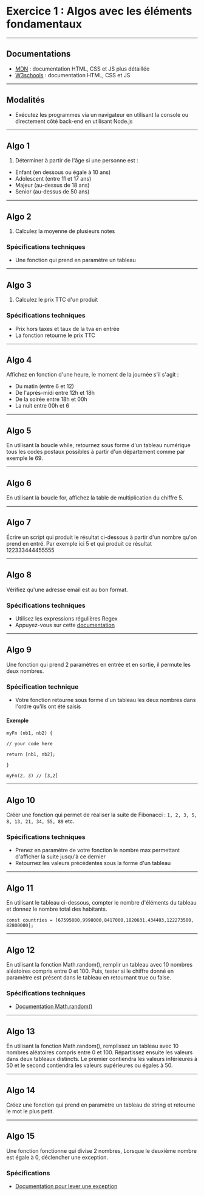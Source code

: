 # Exercice 1 : Algos avec les éléments fondamentaux

---

## Documentations

- [MDN](https://developer.mozilla.org/fr/) : documentation HTML, CSS et JS plus détaillée
- [W3schools](https://www.w3schools.com/) : documentation HTML, CSS et JS

---

## Modalités

- Exécutez les programmes via un navigateur en utilisant la console ou directement côté back-end en utilisant Node.js

---

## Algo 1

1. Déterminer à partir de l'âge si une personne est :
- Enfant (en dessous ou égale à 10 ans)
- Adolescent (entre 11 et 17 ans)
- Majeur (au-dessus de 18 ans)
- Senior (au-dessus de 50 ans)

---

## Algo 2

1. Calculez la moyenne de plusieurs notes

### Spécifications techniques

- Une fonction qui prend en paramètre un tableau

---

## Algo 3

1. Calculez le prix TTC d'un produit

### Spécifications techniques

- Prix hors taxes et taux de la tva en entrée
- La fonction retourne le prix TTC

---

## Algo 4

Affichez en fonction d'une heure, le moment de la journée s'il s'agit :
- Du matin (entre 6 et 12)
- De l'après-midi entre 12h et 18h
- De la soirée entre 18h et 00h
- La nuit entre 00h et 6

---

## Algo 5

En utilisant la boucle while, retournez sous forme d'un tableau numérique tous les codes postaux possibles à partir d'un département comme par exemple le 69.

---

## Algo 6

En utilisant la boucle for, affichez la table de multiplication du chiffre 5.

---

## Algo 7

Écrire un script qui produit le résultat ci-dessous à partir d'un nombre qu'on prend en entré. Par exemple ici 5 et qui produit ce résultat 122333444455555

---

## Algo 8

Vérifiez qu'une adresse email est au bon format.

### Spécifications techniques

- Utilisez les expressions régulières Regex
- Appuyez-vous sur cette [documentation](https://fireship.io/lessons/regex-cheat-sheet-js/)

---

## Algo 9

Une fonction qui prend 2 paramètres en entrée et en sortie, il permute les deux nombres.

### Spécification technique

- Votre fonction retourne sous forme d'un tableau les deux nombres dans l'ordre qu'ils ont été saisis

#### Exemple

`myFn (nb1, nb2) {`

`// your code here`

`return [nb1, nb2];`

`}`

`myFn(2, 3) // [3,2]`

---

## Algo 10

Créer une fonction qui permet de réaliser la suite de Fibonacci : `1, 2, 3, 5, 8, 13, 21, 34, 55, 89` etc.

### Spécifications techniques

- Prenez en paramètre de votre fonction le nombre max permettant d'afficher la suite jusqu'à ce dernier
- Retournez les valeurs précédentes sous la forme d'un tableau

---

## Algo 11

En utilisant le tableau ci-dessous, compter le nombre d'éléments du tableau et donnez le nombre total des habitants.

`
const countries = [67595000,9998000,8417000,1820631,434403,122273500, 82800000];
`

---

## Algo 12

En utilisant la fonction Math.random(), remplir un tableau avec 10 nombres aléatoires compris entre 0 et 100. Puis, tester si le chiffre donné en paramètre est présent dans le tableau en retournant true ou false.

### Spécifications techniques

- [Documentation Math.random()](https://developer.mozilla.org/fr/docs/Web/JavaScript/Reference/Global_Objects/Math/random)

---

## Algo 13

En utilisant la fonction Math.random(), remplissez un tableau avec 10 nombres aléatoires compris entre 0 et 100.
Répartissez ensuite les valeurs dans deux tableaux distincts. Le premier contiendra les valeurs inférieures à 50 et le second contiendra les valeurs supérieures ou égales à 50.

---

## Algo 14

Créez une fonction qui prend en paramètre un tableau de string et retourne le mot le plus petit.

---

## Algo 15

Une fonction fonctionne qui divise 2 nombres,
Lorsque le deuxième nombre est égale à 0, déclencher une exception.


### Spécifications

- [Documentation pour lever une exception](https://developer.mozilla.org/fr/docs/Web/JavaScript/Reference/Statements/throw)

